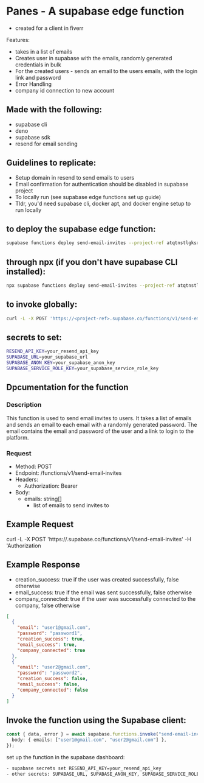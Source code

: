 # Panes - A supabase edge function

- created for a client in fiverr

Features:

- takes in a list of emails
- Creates user in supabase with the emails, randomly generated credentials in bulk
- For the created users - sends an email to the users emails, with the login link and password
- Error Handling
- company id connection to new account

## Made with the following:

- supabase cli
- deno
- supabase sdk
- resend for email sending

## Guidelines to replicate:

- Setup domain in resend to send emails to users
- Email confirmation for authentication should be disabled in supabase project
- To locally run (see supabase edge functions set up guide)
- Tldr, you'd need supabase cli, docker apt, and docker engine setup to run locally

## to deploy the supabase edge function:

```bash
supabase functions deploy send-email-invites --project-ref atqtnstlgksxrtscusgd
```

## through npx (if you don't have supabase CLI installed):

```bash
npx supabase functions deploy send-email-invites --project-ref atqtnstlgksxrtscusgd
```

## to invoke globally:

```bash
curl -L -X POST 'https://<project-ref>.supabase.co/functions/v1/send-email-invites' -H 'Authorization: Bearer <anon>'    --data '{"emails": ["x@gmail.com", "y@gmail.com"]}'
```

## secrets to set:

```bash
RESEND_API_KEY=your_resend_api_key
SUPABASE_URL=your_supabase_url
SUPABASE_ANON_KEY=your_supabase_anon_key
SUPABASE_SERVICE_ROLE_KEY=your_supabase_service_role_key
```

## Dpcumentation for the function

### Description

This function is used to send email invites to users. It takes a list of emails and sends an email to each email with a randomly generated password.
The email contains the email and password of the user and a link to login to the platform.

### Request

- Method: POST
- Endpoint: <url>/functions/v1/send-email-invites
- Headers:
  - Authorization: Bearer <Supabase Anon Key>
- Body:
  - emails: string[]
    - list of emails to send invites to

## Example Request

curl -L -X POST 'https://<ref>.supabase.co/functions/v1/send-email-invites' -H 'Authorization

## Example Response

- creation_success: true if the user was created successfully, false otherwise
- email_success: true if the email was sent successfully, false otherwise
- company_connected: true if the user was successfully connected to the company, false otherwise

```json
[
  {
    "email": "user1@gmail.com",
    "password": "password1",
    "creation_success": true,
    "email_success": true,
    "company_connected": true
  },
  {
    "email": "user2@gmail.com",
    "password": "password2",
    "creation_success": false,
    "email_success": false,
    "company_connected": false
  }
]
```

## Invoke the function using the Supabase client:

```ts
const { data, error } = await supabase.functions.invoke("send-email-invites", {
  body: { emails: ["user1@gmail.com", "user2@gmail.com"] },
});
```

set up the function in the supabase dashboard:

```bash
- supabase secrets set RESEND_API_KEY=your_resend_api_key
- other secrets: SUPABASE_URL, SUPABASE_ANON_KEY, SUPABASE_SERVICE_ROLE_KEY are already set in the function by default
```
